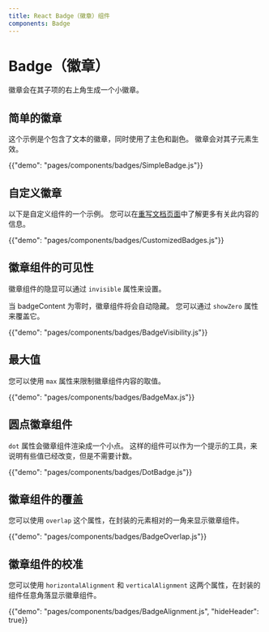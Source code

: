 ```yaml
---
title: React Badge（徽章）组件
components: Badge
---
```


# Badge（徽章）

<p class="description">徽章会在其子项的右上角生成一个小徽章。</p>

## 简单的徽章

这个示例是个包含了文本的徽章，同时使用了主色和副色。 徽章会对其子元素生效。

{{"demo": "pages/components/badges/SimpleBadge.js"}}

## 自定义徽章

以下是自定义组件的一个示例。 您可以在[重写文档页面](/customization/components/)中了解更多有关此内容的信息。

{{"demo": "pages/components/badges/CustomizedBadges.js"}}

## 徽章组件的可见性

徽章组件的隐显可以通过 `invisible` 属性来设置。

当 badgeContent 为零时，徽章组件将会自动隐藏。 您可以通过 `showZero` 属性来覆盖它。

{{"demo": "pages/components/badges/BadgeVisibility.js"}}

## 最大值

您可以使用 `max` 属性来限制徽章组件内容的取值。

{{"demo": "pages/components/badges/BadgeMax.js"}}

## 圆点徽章组件

`dot` 属性会徽章组件渲染成一个小点。 这样的组件可以作为一个提示的工具，来说明有些值已经改变，但是不需要计数。

{{"demo": "pages/components/badges/DotBadge.js"}}

## 徽章组件的覆盖

您可以使用 `overlap` 这个属性，在封装的元素相对的一角来显示徽章组件。

{{"demo": "pages/components/badges/BadgeOverlap.js"}}

## 徽章组件的校准

您可以使用 `horizontalAlignment` 和 `verticalAlignment` 这两个属性，在封装的组件任意角落显示徽章组件。

{{"demo": "pages/components/badges/BadgeAlignment.js", "hideHeader": true}}